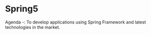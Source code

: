 # Spring5
Agenda -: To develop applications using Spring Framework and latest technologies in the market.
